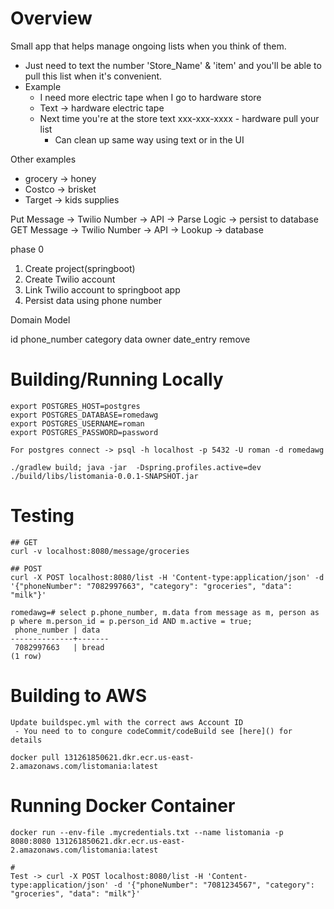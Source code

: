 # Overview

Small app that helps manage ongoing lists when you think of them. 
 - Just need to text the number 'Store_Name' & 'item' and you'll be able to pull this list when it's convenient.
 - Example
   -  I need more electric tape when I go to hardware store
     - Text -> hardware electric tape
   - Next time you're at the store text xxx-xxx-xxxx - hardware pull your list
     - Can clean up same way using text or in the UI


Other examples
 - grocery -> honey
 - Costco -> brisket
 - Target -> kids supplies


Put Message -> Twilio Number -> API -> Parse Logic -> persist to database
GET Message -> Twilio Number -> API -> Lookup -> database

phase 0
1. Create project(springboot)
2. Create Twilio account
3. Link Twilio account to springboot app
4. Persist data using phone number


Domain Model

id
phone_number
category
data
owner
date_entry
remove



# Building/Running Locally

```
export POSTGRES_HOST=postgres
export POSTGRES_DATABASE=romedawg
export POSTGRES_USERNAME=roman
export POSTGRES_PASSWORD=password

For postgres connect -> psql -h localhost -p 5432 -U roman -d romedawg

./gradlew build; java -jar  -Dspring.profiles.active=dev ./build/libs/listomania-0.0.1-SNAPSHOT.jar

```

# Testing
```
## GET
curl -v localhost:8080/message/groceries

## POST
curl -X POST localhost:8080/list -H 'Content-type:application/json' -d '{"phoneNumber": "7082997663", "category": "groceries", "data": "milk"}'

romedawg=# select p.phone_number, m.data from message as m, person as p where m.person_id = p.person_id AND m.active = true;
 phone_number | data
--------------+-------
 7082997663   | bread
(1 row)
```

# Building to AWS
```
Update buildspec.yml with the correct aws Account ID
 - You need to to congure codeCommit/codeBuild see [here]() for details

docker pull 131261850621.dkr.ecr.us-east-2.amazonaws.com/listomania:latest

```

# Running Docker Container
```
docker run --env-file .mycredentials.txt --name listomania -p 8080:8080 131261850621.dkr.ecr.us-east-2.amazonaws.com/listomania:latest

#
Test -> curl -X POST localhost:8080/list -H 'Content-type:application/json' -d '{"phoneNumber": "7081234567", "category": "groceries", "data": "milk"}'

```
